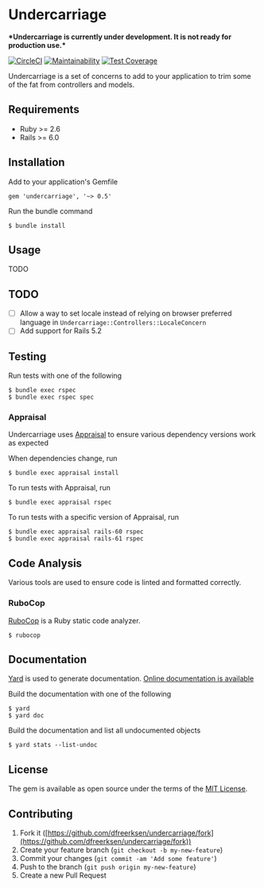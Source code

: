 # Undercarriage

**\*Undercarriage is currently under development. It is not ready for production use.\***

[![CircleCI](https://circleci.com/gh/dfreerksen/undercarriage.svg?style=shield)](https://circleci.com/gh/dfreerksen/undercarriage)
[![Maintainability](https://api.codeclimate.com/v1/badges/d15980a534f8db936469/maintainability)](https://codeclimate.com/github/dfreerksen/undercarriage/maintainability)
[![Test Coverage](https://api.codeclimate.com/v1/badges/d15980a534f8db936469/test_coverage)](https://codeclimate.com/github/dfreerksen/undercarriage/test_coverage)

Undercarriage is a set of concerns to add to your application to trim some of the fat from controllers and models.

## Requirements

* Ruby >= 2.6
* Rails >= 6.0

## Installation

Add to your application's Gemfile

```
gem 'undercarriage', '~> 0.5'
```

Run the bundle command

```
$ bundle install
```

## Usage

TODO

## TODO

* [ ] Allow a way to set locale instead of relying on browser preferred language in `Undercarriage::Controllers::LocaleConcern`
* [ ] Add support for Rails 5.2

## Testing

Run tests with one of the following

```
$ bundle exec rspec
$ bundle exec rspec spec
```

### Appraisal

Undercarriage uses [Appraisal](https://github.com/thoughtbot/appraisal) to ensure various dependency versions work as expected

When dependencies change, run

```
$ bundle exec appraisal install
```

To run tests with Appraisal, run

```
$ bundle exec appraisal rspec
```

To run tests with a specific version of Appraisal, run

```
$ bundle exec appraisal rails-60 rspec
$ bundle exec appraisal rails-61 rspec
```

## Code Analysis

Various tools are used to ensure code is linted and formatted correctly.

### RuboCop

[RuboCop](https://github.com/bbatsov/rubocop) is a Ruby static code analyzer.

```
$ rubocop
```

## Documentation

[Yard](https://github.com/lsegal/yard) is used to generate documentation. [Online documentation is available](http://www.rubydoc.info/github/dfreerksen/undercarriage/master)

Build the documentation with one of the following

```
$ yard
$ yard doc
```

Build the documentation and list all undocumented objects

```
$ yard stats --list-undoc
```

## License

The gem is available as open source under the terms of the [MIT License](https://opensource.org/licenses/MIT).

## Contributing

1. Fork it ([https://github.com/dfreerksen/undercarriage/fork](https://github.com/dfreerksen/undercarriage/fork))
2. Create your feature branch (`git checkout -b my-new-feature`)
3. Commit your changes (`git commit -am 'Add some feature'`)
4. Push to the branch (`git push origin my-new-feature`)
5. Create a new Pull Request
